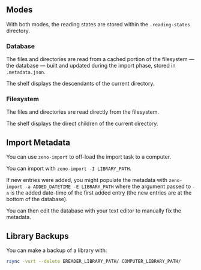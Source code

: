 ## Modes

With both modes, the reading states are stored within the `.reading-states` directory.

### Database

The files and directories are read from a cached portion of the filesystem — the database — built and updated during the import phase, stored in `.metadata.json`.

The shelf displays the descendants of the current directory.

### Filesystem

The files and directories are read directly from the filesystem.

The shelf displays the direct children of the current directory.

## Import Metadata

You can use `zeno-import` to off-load the import task to a computer.

You can import with `zeno-import -I LIBRARY_PATH`.

If new entries were added, you might populate the metadata with `zeno-import -a ADDED_DATETIME -E LIBRARY_PATH` where the argument passed to `-a` is the added date-time of the first added entry (the new entries are at the bottom of the database).

You can then edit the database with your text editor to manually fix the metadata.

## Library Backups

You can make a backup of a library with:

```sh
rsync -vurt --delete EREADER_LIBRARY_PATH/ COMPUTER_LIBRARY_PATH/
```
